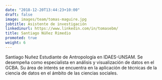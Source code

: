 ```yaml
---
date: "2018-12-20T13:44:23+10:00"
draft: false
image: images/team/tomas-maguire.jpg
jobtitle: Asistente de investigación 
linkedinurl: https://www.linkedin.com/in/tomasebm/
title: Santiago Núñez Rimedio
promoted: true
weight: 6
---
```


Santiago Nuñez
Estudiante de Antropología en IDAES-UNSAM. Se desempeña como especialista en análisis y visualización de datos en el GCBA. Su área de interés se encuentra en la aplicación de técnicas de la ciencia de datos en el ámbito de las ciencias sociales.
